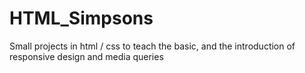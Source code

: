 # HTML_Simpsons

Small projects in html / css to teach the basic,
and the introduction of responsive design and media queries 
